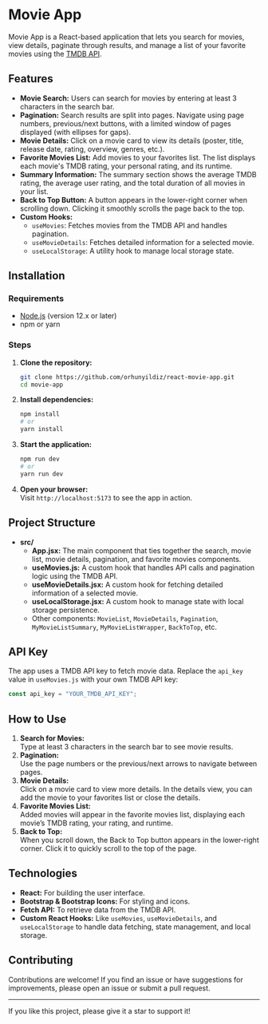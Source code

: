 # Movie App

Movie App is a React-based application that lets you search for movies, view details, paginate through results, and manage a list of your favorite movies using the [TMDB API](https://www.themoviedb.org/documentation/api).

## Features

-   **Movie Search:** Users can search for movies by entering at least 3 characters in the search bar.
-   **Pagination:** Search results are split into pages. Navigate using page numbers, previous/next buttons, with a limited window of pages displayed (with ellipses for gaps).
-   **Movie Details:** Click on a movie card to view its details (poster, title, release date, rating, overview, genres, etc.).
-   **Favorite Movies List:** Add movies to your favorites list. The list displays each movie's TMDB rating, your personal rating, and its runtime.
-   **Summary Information:** The summary section shows the average TMDB rating, the average user rating, and the total duration of all movies in your list.
-   **Back to Top Button:** A button appears in the lower-right corner when scrolling down. Clicking it smoothly scrolls the page back to the top.
-   **Custom Hooks:**
    -   `useMovies`: Fetches movies from the TMDB API and handles pagination.
    -   `useMovieDetails`: Fetches detailed information for a selected movie.
    -   `useLocalStorage`: A utility hook to manage local storage state.

## Installation

### Requirements

-   [Node.js](https://nodejs.org/) (version 12.x or later)
-   npm or yarn

### Steps

1. **Clone the repository:**

    ```bash
    git clone https://github.com/orhunyildiz/react-movie-app.git
    cd movie-app
    ```

2. **Install dependencies:**

    ```bash
    npm install
    # or
    yarn install
    ```

3. **Start the application:**

    ```bash
    npm run dev
    # or
    yarn run dev
    ```

4. **Open your browser:**  
   Visit `http://localhost:5173` to see the app in action.

## Project Structure

-   **src/**
    -   **App.jsx:** The main component that ties together the search, movie list, movie details, pagination, and favorite movies components.
    -   **useMovies.js:** A custom hook that handles API calls and pagination logic using the TMDB API.
    -   **useMovieDetails.jsx:** A custom hook for fetching detailed information of a selected movie.
    -   **useLocalStorage.jsx:** A custom hook to manage state with local storage persistence.
    -   Other components: `MovieList`, `MovieDetails`, `Pagination`, `MyMovieListSummary`, `MyMovieListWrapper`, `BackToTop`, etc.

## API Key

The app uses a TMDB API key to fetch movie data. Replace the `api_key` value in `useMovies.js` with your own TMDB API key:

```js
const api_key = "YOUR_TMDB_API_KEY";
```

## How to Use

1. **Search for Movies:**  
   Type at least 3 characters in the search bar to see movie results.
2. **Pagination:**  
   Use the page numbers or the previous/next arrows to navigate between pages.
3. **Movie Details:**  
   Click on a movie card to view more details. In the details view, you can add the movie to your favorites list or close the details.
4. **Favorite Movies List:**  
   Added movies will appear in the favorite movies list, displaying each movie’s TMDB rating, your rating, and runtime.
5. **Back to Top:**  
   When you scroll down, the Back to Top button appears in the lower-right corner. Click it to quickly scroll to the top of the page.

## Technologies

-   **React:** For building the user interface.
-   **Bootstrap & Bootstrap Icons:** For styling and icons.
-   **Fetch API:** To retrieve data from the TMDB API.
-   **Custom React Hooks:** Like `useMovies`, `useMovieDetails`, and `useLocalStorage` to handle data fetching, state management, and local storage.

## Contributing

Contributions are welcome! If you find an issue or have suggestions for improvements, please open an issue or submit a pull request.

---

If you like this project, please give it a star to support it!
